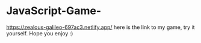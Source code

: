 # JavaScript-Game-

https://zealous-galileo-697ac3.netlify.app/ here is the link to my game, try it yourself. Hope you enjoy :)
